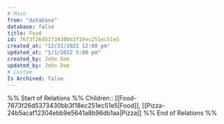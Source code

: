 ```yaml
---
# Main
from: "database"
database: false
title: Food
id: 7673f26d5373430bb3f18ec251ec51e5
created_at: "12/31/2021 12:00 pm"
updated_at: "1/1/2022 5:00 pm"
created_by: John Doe
updated_by: John Doe
# Custom
Is Archived: false 
---
```

%% Start of Relations %%
Children:: [[Food-7673f26d5373430bb3f18ec251ec51e5|Food]], [[Pizza-24b5acaf12304ebb9e5641a8b96db1aa|Pizza]]
%% End of Relations %%